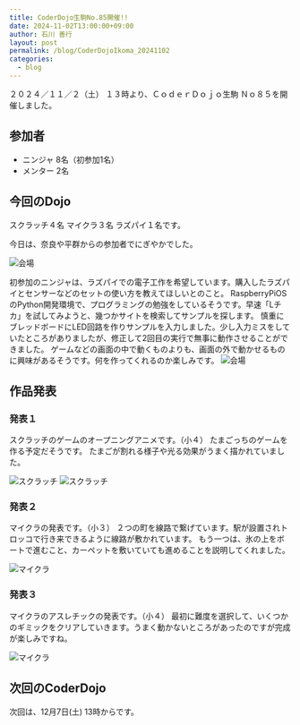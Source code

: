 ```yaml
---
title: CoderDojo生駒No.85開催!!
date: 2024-11-02T13:00:00+09:00
author: 石川 善行
layout: post
permalink: /blog/CoderDojoIkoma_20241102
categories:
  - blog
---
```

２０２４／１１／２（土） １３時より、ＣｏｄｅｒＤｏｊｏ生駒 Ｎｏ８５を開催しました。

## 参加者

- ニンジャ 8名（初参加1名）
- メンター 2名

## 今回のDojo

スクラッチ４名
マイクラ３名
ラズパイ１名です。

今日は、奈良や平群からの参加者でにぎやかでした。

![会場](/assets/images/2024/11/1102_0.jpg)

初参加のニンジャは、ラズパイでの電子工作を希望しています。購入したラズパイとセンサーなどのセットの使い方を教えてほしいとのこと。  RaspberryPiOSのPython開発環境で、プログラミングの勉強をしているそうです。早速「Lチカ」を試してみようと、幾つかサイトを検索してサンプルを探します。  慎重にブレッドボードにLED回路を作りサンプルを入力しました。少し入力ミスをしていたところがありましたが、修正して2回目の実行で無事に動作させることができました。  ゲームなどの画面の中で動くものよりも、画面の外で動かせるものに興味があるそうです。何を作ってくれるのか楽しみです。
![会場](/assets/images/2024/11/1102_1.jpg)


## 作品発表
### 発表１
スクラッチのゲームのオープニングアニメです。（小４）  たまごっちのゲームを作る予定だそうです。  たまごが割れる様子や光る効果がうまく描かれていました。

![スクラッチ](/assets/images/2024/11/1102_2.jpg)
![スクラッチ](/assets/images/2024/11/1102_3.jpg)

### 発表２
マイクラの発表です。（小３）  ２つの町を線路で繋げています。駅が設置されトロッコで行き来できるように線路が敷かれています。  もう一つは、氷の上をボートで進むこと、カーペットを敷いていても進めることを説明してくれました。

![マイクラ](/assets/images/2024/11/1102_4.jpg)

### 発表３
マイクラのアスレチックの発表です。（小４）  最初に難度を選択して、いくつかのギミックをクリアしていきます。うまく動かないところがあったのですが完成が楽しみですね。

![マイクラ](/assets/images/2024/11/1102_5.jpg)

## 次回のCoderDojo
次回は、12月7日(土) 13時からです。
